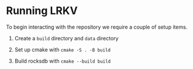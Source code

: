 # Running LRKV

To begin interacting with the repository we require a couple of setup items.

1. Create a `build` directory and `data` directory

2. Set up cmake with `cmake -S . -B build`

3. Build rocksdb with `cmake --build build`
